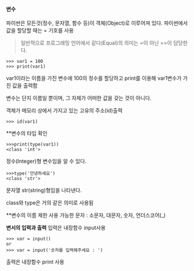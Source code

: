 #### 변수
파이썬은 모든것(정수, 문자열, 함수 등)이 객체(Object)로 이루어져 있다.
파이썬에서 값을 할당할 때는 = 기호를 사용
> 일반적으로 프로그래밍 언어에서 같다(Equal)의 의미는 =이 아닌 ==이 담당한다.
```
>>> var1 = 100
>>> print(var1)
```
var1이라는 이름을 가진 변수에 100의 정수를 할당하고 print를 이용해 var1변수가 가진 값을 출력함

변수는 단지 이름일 뿐이며, 그 자체가 어떠한 값을 갖는 것이 아니다.

객체가 메모리 상에서 가지고 있는 고유의 주소(id)출력
```
>>> id(var1)
```

**변수의 타입 확인
```
>>>print(type(var1))
<class 'int'>
```
정수(Integer)형 변수임을 알 수 있다.
```
>>>type('안녕하세요')
<class 'str'>
```
문자열 str(string)형임을 나타낸다.

class와 type은 거의 같은 의미로 사용됨

**변수의 이름 제한
사용 가능한 문자 : 소문자, 대문자, 숫자, 언더스코어(_)

**변서의 입력과 출력**
입력은 내장함수 input사용
```
>>> var = input()
or
>>> var = input('숫자를 입력해주세요 : ')
```
출력은 내장함수 print 사용
